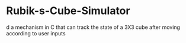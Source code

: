 # Rubik-s-Cube-Simulator
d a mechanism in C that can track the state of a 3X3 cube after moving according to user inputs
